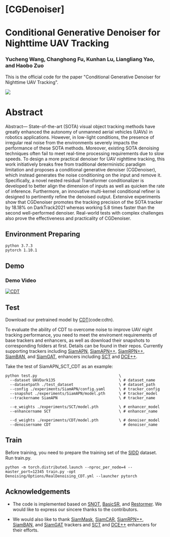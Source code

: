 # [CGDenoiser]
# Conditional Generative Denoiser for Nighttime UAV Tracking

### Yucheng Wang, Changhong Fu, Kunhan Lu, Liangliang Yao, and Haobo Zuo

This is the official code for the paper "Conditional Generative Denoiser for Nighttime UAV Tracking".

<img src="./CGD.png">

# Abstract

Abstract— State-of-the-art (SOTA) visual object tracking methods have greatly enhanced the autonomy of unmanned aerial vehicles (UAVs) in robotics applications. However, in low-light conditions, the presence of irregular real noise from the environments severely impacts the performance of these SOTA methods. Moreover, existing SOTA denoising techniques often fail to meet real-time processing requirements due to slow speeds. To design a more practical denoiser for UAV nighttime tracking, this work initiatively breaks free from traditional deterministic paradigm limitation and proposes a conditional generative denoiser (CGDenoiser), which instead generates the noise conditioning on the input and remove it. Specifically, a novel nested residual Transformer conditionalizer is developed to better align the dimension of inputs as well as quicken the rate of inference. Furthermore, an innovative multi-kernel conditional refiner is designed to pertinently refine the denoised output. Extensive experiments show that CGDenoiser promotes the tracking precision of the SOTA tracker by 18.18% on DarkTrack2021 whereas working 5.8 times faster than the second well-performed denoiser. Real-world tests with complex challenges also prove the effectiveness and practicality of CGDenoiser.


## Environment Preparing

```
python 3.7.3
pytorch 1.10.1
```

## Demo
### Demo Video
[![CDT](https://res.cloudinary.com/marcomontalbano/image/upload/v1680953500/video_to_markdown/images/youtube--tuoebVKYEVg-c05b58ac6eb4c4700831b2b3070cd403.jpg)](https://youtu.be/tuoebVKYEVg "CDT")


## Test

Download our pretrained model by [CDT](https://pan.baidu.com/s/1mgQI_wzjod9ElYklbxYwBQ?pwd=cdtn)(code:cdtn).

To evaluate the ability of CDT to overcome noise to improve UAV night tracking performance, you need to meet the enviroment requirements of base trackers and enhancers, as well as download their snapshots to corresponding folders at first. Details can be found in their repos. Currently supporting trackers including [SiamAPN](https://github.com/vision4robotics/SiamAPN), [SiamAPN++](https://github.com/vision4robotics/SiamAPN), [SiamRPN++](), [SiamBAN](https://github.com/hqucv/siamban), and [SiamGAT](https://github.com/ohhhyeahhh/SiamGAT), enhancers including [SCT](https://github.com/vision4robotics/SCT) and [DCE++](https://github.com/Li-Chongyi/Zero-DCE_extension).

Take the test of SiamAPN_SCT_CDT as an example:

```
python test.py                                    \
  --dataset UAVDark135                            \ # dataset_name
  --datasetpath ./test_dataset                    \ # dataset_path
  --config ./experiments/SiamAPN/config.yaml      \ # tracker_config
  --snapshot ./experiments/SiamAPN/model.pth      \ # tracker_model
  --trackername SiamAPN                           \ # tracker_name

  --e_weights ./experiments/SCT/model.pth         \ # enhancer_model
  --enhancername SCT                              \ # enhancer_name

  --d_weights ./experiments/CDT/model.pth         \ # denoiser_model
  --denoisername CDT                                # denoiser_name

```

## Train

Before training, you need to prepare the training set of the [SIDD](https://www.eecs.yorku.ca/~kamel/sidd/index.php) dataset. Run train.py.

```
python -m torch.distributed.launch --nproc_per_node=4 --master_port=12345 train.py -opt Denoising/Options/RealDenoising_CDT.yml --launcher pytorch
```



## Acknowledgements
- The code is implemented based on [SNOT](https://github.com/vision4robotics/SiameseTracking4UAV), [BasicSR](https://github.com/XPixelGroup/BasicSR), and [Restormer](https://github.com/swz30/Restormer). We would like to express our sincere thanks to the contributors.

- We would also like to thank [SiamMask](https://github.com/foolwood/SiamMask), [SiamCAR](https://github.com/ohhhyeahhh/SiamCAR), [SiamRPN++](), [SiamBAN](https://github.com/hqucv/siamban), and [SiamGAT](https://github.com/ohhhyeahhh/SiamGAT) trackers and [SCT](https://github.com/vision4robotics/SCT) and [DCE++](https://github.com/Li-Chongyi/Zero-DCE_extension) enhancers for their efforts.
